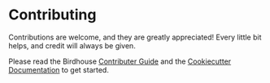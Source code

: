# Contributing

Contributions are welcome, and they are greatly appreciated! Every little bit helps, and credit will always be given.

Please read the Birdhouse [Contributer Guide](http://birdhouse.readthedocs.io/en/latest/contributing.html)
and the [Cookiecutter Documentation](http://wps_exercise.readthedocs.io/en/latest/) to get started.
